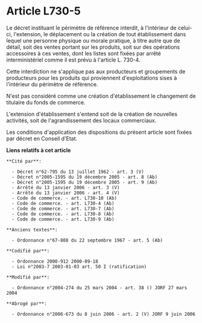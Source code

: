 # Article L730-5

Le décret instituant le périmètre de référence interdit, à l'intérieur de celui-ci, l'extension, le déplacement ou la
création de tout établissement dans lequel une personne physique ou morale pratique, à titre autre que de détail, soit des
ventes portant sur les produits, soit sur des opérations accessoires à ces ventes, dont les listes sont fixées par arrêté
interministériel comme il est prévu à l'article L. 730-4.

Cette interdiction ne s'applique pas aux producteurs et groupements de producteurs pour les produits qui proviennent
d'exploitations sises à l'intérieur du périmètre de référence.

N'est pas considéré comme une création d'établissement le changement de titulaire du fonds de commerce.

L'extension d'établissement s'entend soit de la création de nouvelles activités, soit de l'agrandissement des locaux
commerciaux.

Les conditions d'application des dispositions du présent article sont fixées par décret en Conseil d'Etat.

**Liens relatifs à cet article**

	**Cité par**:

	  - Décret n°62-795 du 13 juillet 1962 - art. 3 (V)
	  - Décret n°2005-1595 du 19 décembre 2005 - art. 8 (Ab)
	  - Décret n°2005-1595 du 19 décembre 2005 - art. 9 (Ab)
	  - Arrêté du 13 janvier 2006 - art. 3 (V)
	  - Arrêté du 13 janvier 2006 - art. 4 (V)
	  - Code de commerce. - art. L730-10 (Ab)
	  - Code de commerce. - art. L730-4 (Ab)
	  - Code de commerce. - art. L730-7 (Ab)
	  - Code de commerce. - art. L730-8 (Ab)
	  - Code de commerce. - art. L730-9 (Ab)

	**Anciens textes**:

	  - Ordonnance n°67-808 du 22 septembre 1967 - art. 5 (Ab)

	**Codifié par**:

	  - Ordonnance 2000-912 2000-09-18
	  - Loi n°2003-7 2003-01-03 art. 50 I (ratification)

	**Modifié par**:

	  - Ordonnance n°2004-274 du 25 mars 2004 - art. 38 () JORF 27 mars 2004

	**Abrogé par**:

	  - Ordonnance n°2006-673 du 8 juin 2006 - art. 2 (V) JORF 9 juin 2006
